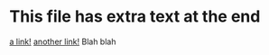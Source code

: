 # This file has extra text at the end

[a link!](https://something.com)
[another link!](some-page.html)
Blah blah
